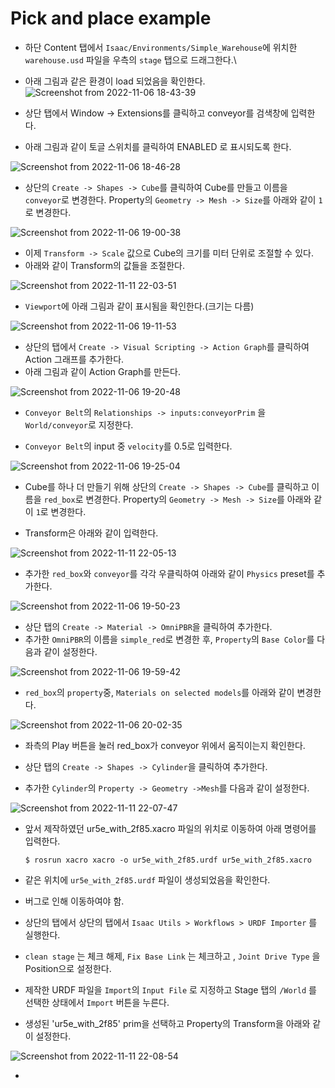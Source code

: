 # Pick and place example
- 하단 Content 탭에서 `Isaac/Environments/Simple_Warehouse`에 위치한 `warehouse.usd` 파일을 우측의 `stage` 탭으로 드래그한다.\

- 아래 그림과 같은 환경이 load 되었음을 확인한다.
![Screenshot from 2022-11-06 18-43-39](https://user-images.githubusercontent.com/60342784/200164020-11854545-5aac-47b9-9daa-49a5e41355b9.png)

- 상단 탭에서 Window -> Extensions를 클릭하고 conveyor를 검색창에 입력한다.
- 아래 그림과 같이 토글 스위치를 클릭하여 ENABLED 로 표시되도록 한다.

![Screenshot from 2022-11-06 18-46-28](https://user-images.githubusercontent.com/60342784/200164109-5f0d6533-a215-480e-b814-5630ba2a04e9.png)

- 상단의 `Create -> Shapes -> Cube`를 클릭하여 Cube를 만들고 이름을 `conveyor`로 변경한다. Property의 `Geometry -> Mesh -> Size`를 아래와 같이 `1`로 변경한다.

![Screenshot from 2022-11-06 19-00-38](https://user-images.githubusercontent.com/60342784/200164633-2ce53aa0-548b-45dc-9c36-b3ea3e37990f.png)

- 이제 `Transform -> Scale` 값으로 Cube의 크기를 미터 단위로 조절할 수 있다.
- 아래와 같이 Transform의 값들을 조절한다.

![Screenshot from 2022-11-11 22-03-51](https://user-images.githubusercontent.com/60342784/201346137-3ff1d2db-2e50-4a78-9958-2df103f6a6dd.png)


- `Viewport`에 아래 그림과 같이 표시됨을 확인한다.(크기는 다름)

![Screenshot from 2022-11-06 19-11-53](https://user-images.githubusercontent.com/60342784/200165112-503c424e-82b8-47a9-8aed-d3e227e17358.png)

- 상단의 탭에서 `Create -> Visual Scripting -> Action Graph`를 클릭하여 Action 그래프를 추가한다.
- 아래 그림과 같이 Action Graph를 만든다.

![Screenshot from 2022-11-06 19-20-48](https://user-images.githubusercontent.com/60342784/200165438-04460a5b-7d3b-4297-8129-0330e31f7c18.png)

- `Conveyor Belt`의 `Relationships -> inputs:conveyorPrim` 을 `World/conveyor`로 지정한다. 

- `Conveyor Belt`의 input 중 `velocity`를 0.5로 입력한다.

![Screenshot from 2022-11-06 19-25-04](https://user-images.githubusercontent.com/60342784/200165603-a2e53ec8-7b00-4ff5-8306-ce31a1e385c4.png)

- Cube를 하나 더 만들기 위해 상단의 `Create -> Shapes -> Cube`를 클릭하고 이름을 `red_box`로 변경한다. Property의 `Geometry -> Mesh -> Size`를 아래와 같이 `1`로 변경한다.

- Transform은 아래와 같이 입력한다.

![Screenshot from 2022-11-11 22-05-13](https://user-images.githubusercontent.com/60342784/201346376-381c9575-3e8b-43bf-9a38-ccafdda06793.png)


- 추가한 `red_box`와 `conveyor`를 각각 우클릭하여 아래와 같이 `Physics` preset를 추가한다.

![Screenshot from 2022-11-06 19-50-23](https://user-images.githubusercontent.com/60342784/200166520-1d5cddab-33f7-4280-8864-5b7e6bf73040.png)

- 상단 탭의 `Create -> Material -> OmniPBR`을 클릭하여 추가한다.
- 추가한 `OmniPBR`의 이름을 `simple_red`로 변경한 후, `Property`의 `Base Color`를 다음과 같이 설정한다.

![Screenshot from 2022-11-06 19-59-42](https://user-images.githubusercontent.com/60342784/200166879-b5a3a29a-72e4-408b-bf3e-8a545faca986.png)

- `red_box`의 `property`중, `Materials on selected models`를 아래와 같이 변경한다.

![Screenshot from 2022-11-06 20-02-35](https://user-images.githubusercontent.com/60342784/200166997-4d30b250-1a26-4180-8444-f21d212b94d9.png)

- 좌측의 Play 버튼을 눌러 red_box가 conveyor 위에서 움직이는지 확인한다.

- 상단 탭의 `Create -> Shapes -> Cylinder`을 클릭하여 추가한다.
- 추가한 `Cylinder`의 `Property -> Geometry ->Mesh`를 다음과 같이 설정한다.

![Screenshot from 2022-11-11 22-07-47](https://user-images.githubusercontent.com/60342784/201346842-d1569bc3-0884-4eb9-b8db-482fd88981f0.png)



- 앞서 제작하였던  ur5e_with_2f85.xacro 파일의 위치로 이동하여 아래 명령어를 입력한다.
	 ```
	$ rosrun xacro xacro -o ur5e_with_2f85.urdf ur5e_with_2f85.xacro
	```
- 같은 위치에 `ur5e_with_2f85.urdf` 파일이 생성되었음을 확인한다.
- 버그로 인해 이동하여야 함.
- 상단의 탭에서 상단의 탭에서  `Isaac Utils > Workflows > URDF Importer`  를 실행한다.

- `clean stage` 는 체크 해제, `Fix Base Link` 는 체크하고 , `Joint Drive Type` 을 Position으로 설정한다.

- 제작한 URDF 파일을 `Import`의 `Input File` 로 지정하고 Stage 탭의  `/World`  를 선택한 상태에서  `Import`  버튼을 누른다.
- 생성된 'ur5e_with_2f85' prim을 선택하고 Property의 Transform을 아래와 같이 설정한다.

![Screenshot from 2022-11-11 22-08-54](https://user-images.githubusercontent.com/60342784/201347038-7dc9c6c3-0125-4f5b-b502-0862348b48ca.png)



- 

<!--stackedit_data:
eyJoaXN0b3J5IjpbLTc1MjY2ODQyNywtMTU4MzM0MTM3NCwtOD
k5Mzg0MDkwLC00MTg5NzYyMTgsMjAxODA3MzcyNiwtMTQ5NjQz
MDgzMCw2NzgxOTc3MDQsLTc4MTQzMTU1MSwyNzIzOTE3MjUsLT
E3NTg4NzUwOTMsNDkyMDcwMjg1XX0=
-->